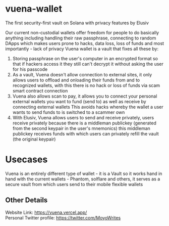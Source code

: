 # vuena-wallet
The first security-first vault on Solana with privacy features by Elusiv

Our current non-custodial wallets offer freedom for people to do basically anything including handling their raw passphrase, connecting to random DApps which makes users prone to hacks, data loss, loss of funds and most importantly - lack of privacy
Vuena wallet is a vault that fixes all these by:
1. Storing passphrase on the user's computer in an encrypted format so that if hackers access it they still can't decrypt it without asking the user for his passcode
2. As a vault, Vuena doesn't allow connection to external sites, it only allows users to offload and onloading their funds from and to recognized wallets, with this there is no hack or loss of funds via scam smart contract connection
3. Vuena also allows scan to pay, it allows you to
connect your personal external wallets you want to fund (send to) as well as receive by connecting external wallets
This avoids hacks whereby the wallet a user wants to send funds to is switched to a scammer own
4. With Elusiv, Vuena allows users to send and receive privately, users receive privately because there is a middleman publickey (generated from the second keypair in the user's mnemonics) this middleman publickey receives funds with which users can privately refill the vault (the original keypair)

# Usecases
Vuena is an entirely different type of wallet - it is a Vault so it works hand in hand with the current wallets - Phantom, solflare and others, it serves as a secure vault from which users send to their mobile flexible wallets

## Other Details
Website Link:  https://vuena.vercel.app/<br/>
Personal Twitter profile: https://twitter.com/MoyoWrites
